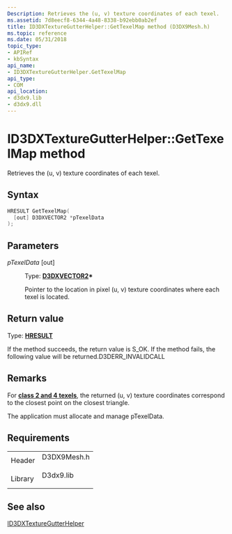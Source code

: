 ```yaml
---
Description: Retrieves the (u, v) texture coordinates of each texel.
ms.assetid: 7d8eecf8-6344-4a48-8338-b92ebb0ab2ef
title: ID3DXTextureGutterHelper::GetTexelMap method (D3DX9Mesh.h)
ms.topic: reference
ms.date: 05/31/2018
topic_type: 
- APIRef
- kbSyntax
api_name: 
- ID3DXTextureGutterHelper.GetTexelMap
api_type: 
- COM
api_location: 
- d3dx9.lib
- d3dx9.dll
---
```


# ID3DXTextureGutterHelper::GetTexelMap method

Retrieves the (u, v) texture coordinates of each texel.

## Syntax


```C++
HRESULT GetTexelMap(
  [out] D3DXVECTOR2 *pTexelData
);
```



## Parameters

<dl> <dt>

*pTexelData* \[out\]
</dt> <dd>

Type: **[**D3DXVECTOR2**](d3dxvector2.md)\***

Pointer to the location in pixel (u, v) texture coordinates where each texel is located.

</dd> </dl>

## Return value

Type: **[**HRESULT**](https://msdn.microsoft.com/library/Bb401631(v=MSDN.10).aspx)**

If the method succeeds, the return value is S\_OK. If the method fails, the following value will be returned.D3DERR\_INVALIDCALL

## Remarks

For [**class 2 and 4 texels**](id3dxtexturegutterhelper.md), the returned (u, v) texture coordinates correspond to the closest point on the closest triangle.

The application must allocate and manage pTexelData.

## Requirements



|                    |                                                                                        |
|--------------------|----------------------------------------------------------------------------------------|
| Header<br/>  | <dl> <dt>D3DX9Mesh.h</dt> </dl> |
| Library<br/> | <dl> <dt>D3dx9.lib</dt> </dl>   |



## See also

<dl> <dt>

[ID3DXTextureGutterHelper](id3dxtexturegutterhelper.md)
</dt> </dl>

 

 




